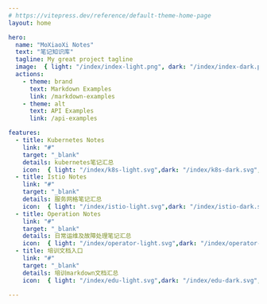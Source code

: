 ```yaml
---
# https://vitepress.dev/reference/default-theme-home-page
layout: home

hero:
  name: "MoXiaoXi Notes"
  text: "笔记知识库"
  tagline: My great project tagline
  image:  { light: "/index/index-light.png", dark: "/index/index-dark.png",alt: "logo" }
  actions:
    - theme: brand
      text: Markdown Examples
      link: /markdown-examples
    - theme: alt
      text: API Examples
      link: /api-examples

features:
  - title: Kubernetes Notes
    link: "#"
    target: "_blank"
    details: kubernetes笔记汇总
    icon:  { light: "/index/k8s-light.svg",dark: "/index/k8s-dark.svg",alt: "", width: "", height: "" }
  - title: Istio Notes
    link: "#"
    target: "_blank"
    details: 服务网格笔记汇总
    icon:  { light: "/index/istio-light.svg",dark: "/index/istio-dark.svg",alt: "", width: "", height: "" }
  - title: Operation Notes
    link: "#"
    target: "_blank"
    details: 日常运维及故障处理笔记汇总
    icon:  { light: "/index/operator-light.svg",dark: "/index/operator-dark.svg",alt: "", width: "", height: "" }
  - title: 培训文档入口
    link: "#"
    target: "_blank"
    details: 培训markdown文档汇总
    icon:  { light: "/index/edu-light.svg",dark: "/index/edu-dark.svg",alt: "", width: "", height: "" }

---
```


